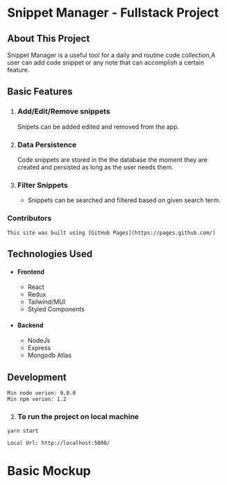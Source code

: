# Snippet Manager - Fullstack Project

## About This Project

Snippet Manager is a useful tool for a daily and routine code  collection,A user can add code snippet or any note that can accomplish a certain feature.



## Basic Features

1.  ### Add/Edit/Remove snippets

    Snipets can be added  edited and removed from the app.

2.  ### Data Persistence

    Code snippets are stored in the the database the moment they are created and persisted as long as the user needs them.

3.  ### Filter Snippets
    - Snippets can be searched and filtered based on given search term.
    
### Contributors
    This site was built using [GitHub Pages](https://pages.github.com/)

## Technologies Used
   - ####  Frontend
      - React
      - Redux
      - Tailwind/MUI
      - Styled Components
      
  -  ####  Backend
      - NodeJs
      - Express
      - Mongodb Atlas
     
## Development

```
Min node verion: 9.0.0
Min npm verion: 1.2
```

2.  ### To run the project on local machine

```
yarn start

```

```
Local Url: http://localhost:5000/
```

# Basic Mockup 



